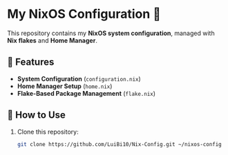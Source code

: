 # My NixOS Configuration 🚀

This repository contains my **NixOS system configuration**, managed with **Nix flakes** and **Home Manager**.

## 📌 Features
- **System Configuration** (`configuration.nix`)
- **Home Manager Setup** (`home.nix`)
- **Flake-Based Package Management** (`flake.nix`)

## 📜 How to Use
1. Clone this repository:
   ```sh
   git clone https://github.com/LuiBi10/Nix-Config.git ~/nixos-config
